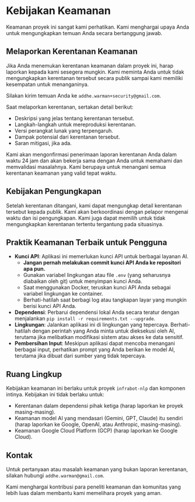 # Kebijakan Keamanan

Keamanan proyek ini sangat kami perhatikan. Kami menghargai upaya Anda untuk mengungkapkan temuan Anda secara bertanggung jawab.

## Melaporkan Kerentanan Keamanan

Jika Anda menemukan kerentanan keamanan dalam proyek ini, harap laporkan kepada kami sesegera mungkin. Kami meminta Anda untuk tidak mengungkapkan kerentanan tersebut secara publik sampai kami memiliki kesempatan untuk menanganinya.

Silakan kirim temuan Anda ke `addhe.warman+security@gmail.com`.

Saat melaporkan kerentanan, sertakan detail berikut:

*   Deskripsi yang jelas tentang kerentanan tersebut.
*   Langkah-langkah untuk mereproduksi kerentanan.
*   Versi perangkat lunak yang terpengaruh.
*   Dampak potensial dari kerentanan tersebut.
*   Saran mitigasi, jika ada.

Kami akan mengonfirmasi penerimaan laporan kerentanan Anda dalam waktu 24 jam dan akan bekerja sama dengan Anda untuk memahami dan memvalidasi masalahnya. Kami berupaya untuk menangani semua kerentanan keamanan yang valid tepat waktu.

## Kebijakan Pengungkapan

Setelah kerentanan ditangani, kami dapat mengungkap detail kerentanan tersebut kepada publik. Kami akan berkoordinasi dengan pelapor mengenai waktu dan isi pengungkapan. Kami juga dapat memilih untuk tidak mengungkapkan kerentanan tertentu tergantung pada situasinya.

## Praktik Keamanan Terbaik untuk Pengguna

*   **Kunci API**: Aplikasi ini memerlukan kunci API untuk berbagai layanan AI.
    *   **Jangan pernah melakukan commit kunci API Anda ke repositori apa pun.**
    *   Gunakan variabel lingkungan atau file `.env` (yang seharusnya diabaikan oleh git) untuk menyimpan kunci Anda.
    *   Saat menggunakan Docker, teruskan kunci API Anda sebagai variabel lingkungan ke container.
    *   Berhati-hatilah saat berbagi log atau tangkapan layar yang mungkin berisi kunci API Anda.
*   **Dependensi**: Perbarui dependensi lokal Anda secara teratur dengan menjalankan `pip install -r requirements.txt --upgrade`.
*   **Lingkungan**: Jalankan aplikasi ini di lingkungan yang tepercaya. Berhati-hatilah dengan perintah yang Anda minta untuk dieksekusi oleh AI, terutama jika melibatkan modifikasi sistem atau akses ke data sensitif.
*   **Pembersihan Input**: Meskipun aplikasi dapat mencoba menangani berbagai input, perhatikan prompt yang Anda berikan ke model AI, terutama jika dibuat dari sumber yang tidak tepercaya.

## Ruang Lingkup

Kebijakan keamanan ini berlaku untuk proyek `infrabot-nlp` dan komponen intinya. Kebijakan ini tidak berlaku untuk:

*   Kerentanan dalam dependensi pihak ketiga (harap laporkan ke proyek masing-masing).
*   Keamanan model AI yang mendasari (Gemini, GPT, Claude) itu sendiri (harap laporkan ke Google, OpenAI, atau Anthropic, masing-masing).
*   Keamanan Google Cloud Platform (GCP) (harap laporkan ke Google Cloud).

## Kontak

Untuk pertanyaan atau masalah keamanan yang bukan laporan kerentanan, silakan hubungi `addhe.warman@gmail.com`.

Kami menghargai kontribusi para peneliti keamanan dan komunitas yang lebih luas dalam membantu kami memelihara proyek yang aman.